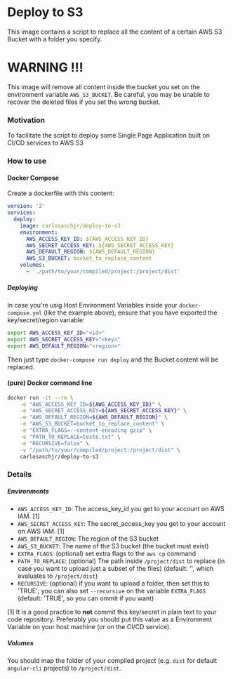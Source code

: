 # Deploy to S3

This image contains a script to replace all the content of a certain AWS S3 Bucket with a folder you specify.

# WARNING !!!

This image will remove all content inside the bucket you set on the environment variable `AWS_S3_BUCKET`. Be careful, you may be unable to recover the deleted files if you set the wrong bucket.

### Motivation

To facilitate the script to deploy some Single Page Application built on CI/CD services to AWS S3

### How to use

#### Docker Compose

Create a dockerfile with this content:

```yml
version: '2'
services:
  deploy:
    image: carlosaschjr/deploy-to-s3
    environment:
      AWS_ACCESS_KEY_ID: ${AWS_ACCESS_KEY_ID}
      AWS_SECRET_ACCESS_KEY: ${AWS_SECRET_ACCESS_KEY}
      AWS_DEFAULT_REGION: ${AWS_DEFAULT_REGION}
      AWS_S3_BUCKET: bucket_to_replace_content
    volumes:
      - './path/to/your/compiled/project:/project/dist'
```

##### Deploying

In case you're usig Host Environment Variables inside your `docker-compose.yml` (like the example above), ensure that you have exported the key/secret/region variable:

```bash
export AWS_ACCESS_KEY_ID="<id>"
export AWS_SECRET_ACCESS_KEY="<key>"
export AWS_DEFAULT_REGION="<region>"
```

Then just type `docker-compose run deploy` and the Bucket content will be replaced.

#### (pure) Docker command line

```bash
docker run -it --rm \
    -e "AWS_ACCESS_KEY_ID=${AWS_ACCESS_KEY_ID}" \
    -e "AWS_SECRET_ACCESS_KEY=${AWS_SECRET_ACCESS_KEY}" \
    -e "AWS_DEFAULT_REGION=${AWS_DEFAULT_REGION}" \
    -e "AWS_S3_BUCKET=bucket_to_replace_content" \
    -e "EXTRA_FLAGS=--content-encoding gzip" \
    -e "PATH_TO_REPLACE=teste.txt" \
    -e "RECURSIVE=false" \
    -v "/path/to/your/compiled/project:/project/dist" \
    carlosaschjr/deploy-to-s3
```

### Details

##### Environments

- `AWS_ACCESS_KEY_ID`: The access_key_id you get to your account on AWS IAM. [1]
- `AWS_SECRET_ACCESS_KEY`: The secret_access_key you get to your account on AWS IAM. [1]
- `AWS_DEFAULT_REGION`: The region of the S3 bucket
- `AWS_S3_BUCKET`: The name of the S3 bucket (the bucket must exist)
- `EXTRA_FLAGS`: (optional) set extra flags to the `aws cp` command
- `PATH_TO_REPLACE`: (optional) The path inside `/project/dist` to replace (in case you want to upload just a subset of the files) (default: '', which evaluates to `/project/dist`)
- `RECURSIVE`: (optional) if you want to upload a folder, then set this to 'TRUE'; you can also set `--recursive` on the variable `EXTRA_FLAGS` (default: 'TRUE', so you can ommit if you want)

[1] It is a good practice to **not** commit this key/secret in plain text to your code repository. Preferably you should put this value as a Environment Variable on your host machine (or on the CI/CD service).

##### Volumes

You should map the folder of your compiled project (e.g. `dist` for default `angular-cli` projects) to `/project/dist`.
